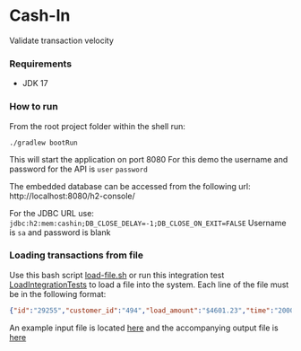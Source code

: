 # Cash-In

Validate transaction velocity

### Requirements
- JDK 17

### How to run
From the root project folder within the shell run:
```shell
./gradlew bootRun
```
This will start the application on port 8080
For this demo the username and password for the API is
`user` `password`

The embedded database can be accessed from the following url:
http://localhost:8080/h2-console/

For the JDBC URL use: `jdbc:h2:mem:cashin;DB_CLOSE_DELAY=-1;DB_CLOSE_ON_EXIT=FALSE` 
Username is `sa` and password is blank

### Loading transactions from file

Use this bash script [load-file.sh](src/test/resources/load-file.sh)
or run this integration test [LoadIntegrationTests](src/test/java/com/example/cashin/LoadIntegrationTests.java)
to load a file into the system. Each line of the file must be in the following format:

```json
{"id":"29255","customer_id":"494","load_amount":"$4601.23","time":"2000-02-12T13:45:18Z"}
```

An example input file is located [here](src/test/resources/input.txt) and
the accompanying output file is [here](src/test/resources/output.txt)

